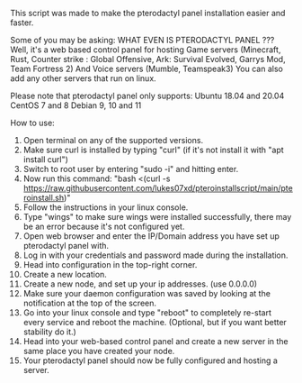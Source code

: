 This script was made to make the pterodactyl panel installation easier and faster.

Some of you may be asking: WHAT EVEN IS PTERODACTYL PANEL ???
Well, it's a web based control panel for hosting Game servers (Minecraft, Rust, Counter strike : Global Offensive, Ark: Survival Evolved, Garrys Mod, Team Fortress 2)
                                                 And Voice servers (Mumble, Teamspeak3)
                                                 You can also add any other servers that run on linux.

Please note that pterodactyl panel only supports: Ubuntu 18.04 and 20.04
                                                  CentOS 7 and 8
                                                  Debian 9, 10 and 11
        
How to use: 
1) Open terminal on any of the supported versions.
2) Make sure curl is installed by typing "curl" (if it's not install it with "apt install curl")
3) Switch to root user by entering "sudo -i" and hitting enter.
4) Now run this command: "bash <(curl -s https://raw.githubusercontent.com/lukes07xd/pteroinstallscript/main/pteroinstall.sh)"
5) Follow the instructions in your linux console.
6) Type "wings" to make sure wings were installed successfully, there may be an error because it's not configured yet.
7) Open web browser and enter the IP/Domain address you have set up pterodactyl panel with.
8) Log in with your credentials and password made during the installation.
9) Head into configuration in the top-right corner.
10) Create a new location.
11) Create a new node, and set up your ip addresses. (use 0.0.0.0)
12) Make sure your daemon configuration was saved by looking at the notification at the top of the screen.
13) Go into your linux console and type "reboot" to completely re-start every service and reboot the machine. (Optional, but if you want better stability do it.)
14) Head into your web-based control panel and create a new server in the same place you have created your node.
15) Your pterodactyl panel should now be fully configured and hosting a server.
